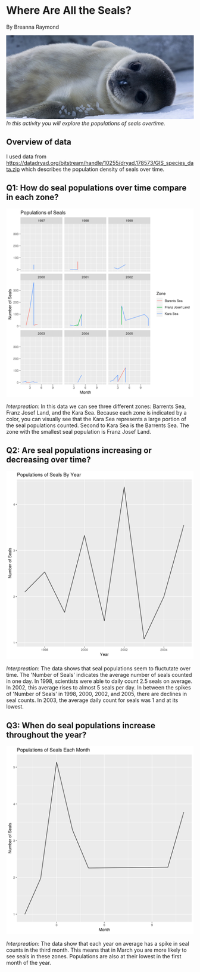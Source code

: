 # Where Are All the Seals? 
By Breanna Raymond

![](wedell-seal.jpg)
*In this activity you will explore the populations of seals overtime.*

## Overview of data
I used data from https://datadryad.org/bitstream/handle/10255/dryad.178573/GIS_species_data.zip which describes the population density of seals over time.

## Q1: How do seal populations over time compare in each zone?

![](Question1.png)

*Interpreation*: In this data we can see three different zones: Barrents Sea, Franz Josef Land, and the Kara Sea. Because each zone is indicated by a color, you can visually see that the Kara Sea represents a large portion of the seal populations counted. Second to Kara Sea is the Barrents Sea. The zone with the smallest seal population is Franz Josef Land. 

## Q2: Are seal populations increasing or decreasing over time?

![](Question2.png)

*Interpreation*: The data shows that seal populations seem to fluctutate over time. The 'Number of Seals' indicates the average number of seals counted in one day. In 1998, scientists were able to daily count 2.5 seals on average. In 2002, this average rises to almost 5 seals per day. In between the spikes of 'Number of Seals' in 1998, 2000, 2002, and 2005, there are declines in seal counts. In 2003, the average daily count for seals was 1 and at its lowest.

## Q3: When do seal populations increase throughout the year?

![](Question3.png)

*Interpreation*: The data show that each year on average has a spike in seal counts in the third month. This means that in March you are more likely to see seals in these zones. Populations are also at their lowest in the first month of the year.
